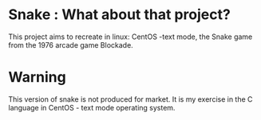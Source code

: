 # Snake : What about that project?

This project aims to recreate in linux: CentOS -text mode, the Snake game from the 1976 arcade game Blockade.

# Warning 

This version of snake is not produced for market. 
It is my exercise in the C language in CentOS - text mode operating system.
